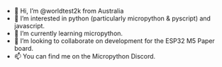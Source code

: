 - 👋 Hi, I’m @worldtest2k from Australia
- 👀 I’m interested in python (particularly micropython & pyscript) and javascript.
- 🌱 I’m currently learning micropython.
- 💞️ I’m looking to collaborate on development for the ESP32 M5 Paper board.
- 📫 You can find me on the Micropython Discord.

<!---
worldtest2k/worldtest2k is a ✨ special ✨ repository because its `README.md` (this file) appears on your GitHub profile.
You can click the Preview link to take a look at your changes.
--->
